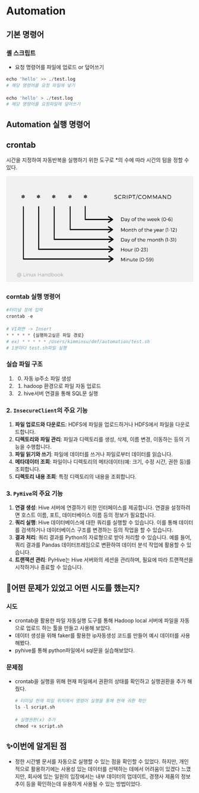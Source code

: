 # Automation

## 기본 명령어

### 셸 스크립트

- 요청 명령어를 파일에 업로드 or 덮어쓰기

```python
echo 'hello' >> ./test.log
# 해당 명령어를 요청 파일에 넣기

echo 'hello' > ./test.log
# 해당 명령어를 요청파일에 덮어쓰기
```

## Automation 실행 명령어

## crontab

시간을 지정하여 자동반복을 실행하기 위한 도구로 *의 수에 따라 시간의 텀을 정할 수 있다.

![crontab-explanation.png](image/crontab-explanation.png)

### corntab 실행 명령어

```python
#터미널 창에 입력
crontab -e

# VI화면 -> Insert
* * * * * {실행하고싶은 파일 경로}
# ex) * * * * * /Users/kimminsu/dmf/automation/test.sh
# 1분마다 test.sh파일 실행
```

### 실습 파일 구조

1. 0. 자동 ip주소 파일 생성
2. 1. hadoop 환경으로 파일 자동 업로드
3. 2. hive서버 연결을 통해 SQL문 실행

### 2. `InsecureClient`의 주요 기능

1. **파일 업로드와 다운로드**: HDFS에 파일을 업로드하거나 HDFS에서 파일을 다운로드합니다.
2. **디렉토리와 파일 관리**: 파일과 디렉토리를 생성, 삭제, 이름 변경, 이동하는 등의 기능을 수행합니다.
3. **파일 읽기와 쓰기**: 파일에 데이터를 쓰거나 파일로부터 데이터를 읽습니다.
4. **메타데이터 조회**: 파일이나 디렉토리의 메타데이터(예: 크기, 수정 시간, 권한 등)를 조회합니다.
5. **디렉토리 내용 조회**: 특정 디렉토리의 내용을 조회합니다.

### 3. `PyHive`의 주요 기능

1. **연결 생성**: Hive 서버에 연결하기 위한 인터페이스를 제공합니다. 연결을 설정하려면 호스트 이름, 포트, 데이터베이스 이름 등의 정보가 필요합니다.
2. **쿼리 실행**: Hive 데이터베이스에 대한 쿼리를 실행할 수 있습니다. 이를 통해 데이터를 검색하거나 데이터베이스 구조를 변경하는 등의 작업을 할 수 있습니다.
3. **결과 처리**: 쿼리 결과를 Python의 자료형으로 받아 처리할 수 있습니다. 예를 들어, 쿼리 결과를 Pandas 데이터프레임으로 변환하여 데이터 분석 작업에 활용할 수 있습니다.
4. **트랜잭션 관리**: PyHive는 Hive 서버와의 세션을 관리하며, 필요에 따라 트랜잭션을 시작하거나 종료할 수 있습니다.

## 🤔어떤 문제가 있었고 어떤 시도를 했는지?

### 시도

- crontab을 활용한 파일 자동실행 도구를 통해 Hadoop local 서버에 파일을 자동으로 업로드 하는 툴을 만들고 사용해 보았다.
- 데이터 생성을 위해 faker를 활용한 ip자동생성 코드를 만들어 예시 데이터를 사용해봤다.
- pyhive를 통해 python파일에서 sql문을 실습해보았다.

### 문제점

- crontab을 실행을 위해 현재 파일에서 권환의 상태를 확인하고 실행권환을 추가 해줬다.
    
    ```python
    # 터미널 현재 파일 위치에서 명령어 실행을 통해 현재 궈환 확인
    ls -l script.sh
    
    # 실행권환(x) 추가
    chmod +x script.sh
    ```
    

## ✨이번에 알게된 점

- 정한 시간별 문서를 자동으로 실행할 수 있는 점을 확인할 수 있었다. 하지만, 개인적으로 활용하기에는 사용성 있는 데이터를 선택하는 데에서 어려움이 있겠다 느꼈지만, 회사에 있는 일원의 입장에서는 내부 데이터의 업데이트, 경쟁사 제품의 정보 추이 등을 확인하는데 유용하게 사용될 수 있는 방법이었다.